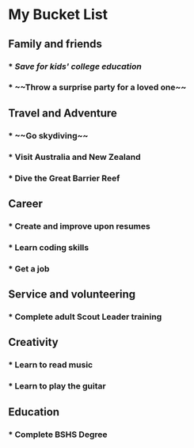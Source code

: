 <h1> My Bucket List

<h2> Family and friends
<h3>  * <i>Save for kids' college education</i>
<h3>  * ~~Throw a surprise party for a loved one~~

<h2> Travel and Adventure
<h3>  * ~~Go skydiving~~
<h3>  * Visit Australia and New Zealand
<h3>  * Dive the Great Barrier Reef
 
<h2> Career
<h3>  * Create and improve upon resumes
<h3>  * Learn coding skills
<h3>  * Get a job

<h2> Service and volunteering
<h3>  * Complete adult Scout Leader training
 
<h2> Creativity
<h3>  * Learn to read music
<h3>  * Learn to play the guitar

<h2> Education
<h3>  * Complete BSHS Degree
